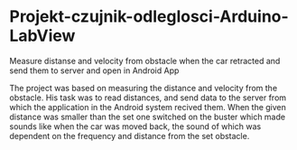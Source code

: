 # Projekt-czujnik-odleglosci-Arduino-LabView
Measure distanse and velocity from obstacle when the car retracted and send them to server and open in Android App

The project was based on measuring the distance and velocity from the obstacle. His task was to read distances, and send data to the server from which the application in the Android system recived them. When the given distance was smaller than the set one switched on the buster which made sounds like when the car was moved back, the sound of which was dependent on the frequency and distance from the set obstacle.
